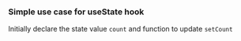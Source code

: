### Simple use case for useState hook

Initially declare the state value `count` and function to update `setCount`
